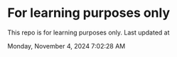 # For learning purposes only
This repo is for learning purposes only.
Last updated at

Monday, November 4, 2024 7:02:28 AM

